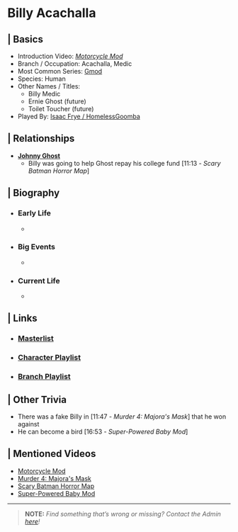 # Billy Acachalla  


## | Basics  
- Introduction Video: [*Motorcycle Mod*](https://youtu.be/gNREBUzmn98)  
- Branch / Occupation: Acachalla, Medic  
- Most Common Series: [Gmod](./6.Series/Gmod.md)  
- Species: Human  
- Other Names / Titles:   
  - Billy Medic  
  - Ernie Ghost \(future)
  - Toilet Toucher \(future)
- Played By: [Isaac Frye / HomelessGoomba](./3.Siblings/3.4.Isaac-Frye-HomelessGoomba.md)  


## | Relationships  
- [**Johnny Ghost**](./5.Characters/Johnny_Ghost)  
  - Billy was going to help Ghost repay his college fund \[11:13 - *Scary Batman Horror Map*]


## | Biography  
- ### Early Life  
  -   
- ### Big Events  
  -   
- ### Current Life  
  -   

 
## | Links  
- ### [Masterlist]()  
- ### [Character Playlist]()  
- ### [Branch Playlist]()  


## | Other Trivia  
- There was a fake Billy in \[11:47 - *Murder 4: Majora's Mask*] that he won against
- He can become a bird \[16:53 - *Super-Powered Baby Mod*]

## | Mentioned Videos
- [Motorcycle Mod]()
- [Murder 4: Majora's Mask]()
- [Scary Batman Horror Map]()
- [Super-Powered Baby Mod]()

----

> **NOTE:** *Find something that’s wrong or missing? Contact the Admin [here](./chapter_2.md)!*
